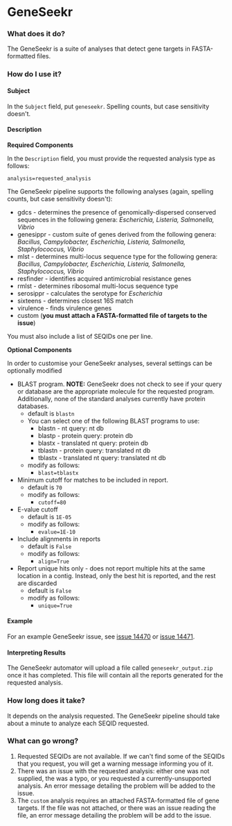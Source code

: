 # GeneSeekr

### What does it do?

The GeneSeekr is a suite of analyses that detect gene targets in FASTA-formatted files.

### How do I use it?

#### Subject

In the `Subject` field, put `geneseekr`. Spelling counts, but case sensitivity doesn't.

#### Description

**Required Components**

In the `Description` field, you must provide the requested analysis type as follows:

`analysis=requested_analysis`

The GeneSeekr pipeline supports the following analyses (again, spelling counts, but case sensitivity doesn't):

- gdcs - determines the presence of genomically-dispersed conserved sequences in the following genera: *Escherichia, Listeria, Salmonella, Vibrio*
- genesippr - custom suite of genes derived from the following genera: *Bacillus, Campylobacter, Escherichia, Listeria, Salmonella, Staphylococcus, Vibrio*
- mlst - determines multi-locus sequence type for the following genera: *Bacillus, Campylobacter, Escherichia, Listeria, Salmonella, Staphylococcus, Vibrio*
- resfinder - identifies acquired antimicrobial resistance genes
- rmlst - determines ribosomal multi-locus sequence type
- serosippr - calculates the serotype for *Escherichia*
- sixteens - determines closest 16S match
- virulence - finds virulence genes
- custom (**you must attach a FASTA-formatted file of targets to the issue**)

You must also include a list of SEQIDs one per line.

**Optional Components**

In order to customise your GeneSeekr analyses, several settings can be optionally modified

- BLAST program. **NOTE:** GeneSeekr does not check to see if your query or database are the appropriate molecule for the requested program. Additionally, none of the standard analyses currently have protein databases.
    - default is `blastn`
    - You can select one of the following BLAST programs to use:
        - blastn - nt query: nt db
        - blastp - protein query: protein db
        - blastx - translated nt query: protein db
        - tblastn - protein query: translated nt db
        - tblastx - translated nt query: translated nt db
    - modify as follows:
        - `blast=tblastx`
- Minimum cutoff for matches to be included in report.
    - default is `70`
    - modify as follows:
        - `cutoff=80`
- E-value cutoff
    - default is `1E-05`
    - modify as follows:
        - `evalue=1E-10`
- Include alignments in reports
    - default is `False`
    - modify as follows:
        - `align=True`
- Report unique hits only - does not report multiple hits at the same location in a contig. Instead, only the best hit is reported, and the rest are discarded
    - default is `False`
    - modify as follows:
        - `unique=True`


#### Example

For an example GeneSeekr issue, see [issue 14470](https://redmine.biodiversity.agr.gc.ca/issues/14470) or [issue 14471](https://redmine.biodiversity.agr.gc.ca/issues/14471).

#### Interpreting Results

The GeneSeekr automator will upload a file called `geneseekr_output.zip` once it has completed. This file will contain all the reports generated for the requested analysis.

### How long does it take?

It depends on the analysis requested. The GeneSeekr pipeline should take about a minute to analyze each SEQID requested.

### What can go wrong?

1. Requested SEQIDs are not available. If we can't find some of the SEQIDs that you request, you will get a warning message informing you of it.
2. There was an issue with the requested analysis: either one was not supplied, the was a typo, or you requested a currently-unsupported analysis. An error message detailing the problem will be added to the issue.
3. The `custom` analysis requires an attached FASTA-formatted file of gene targets. If the file was not attached, or there was an issue reading the file, an error message detailing the problem will be add to the issue.

